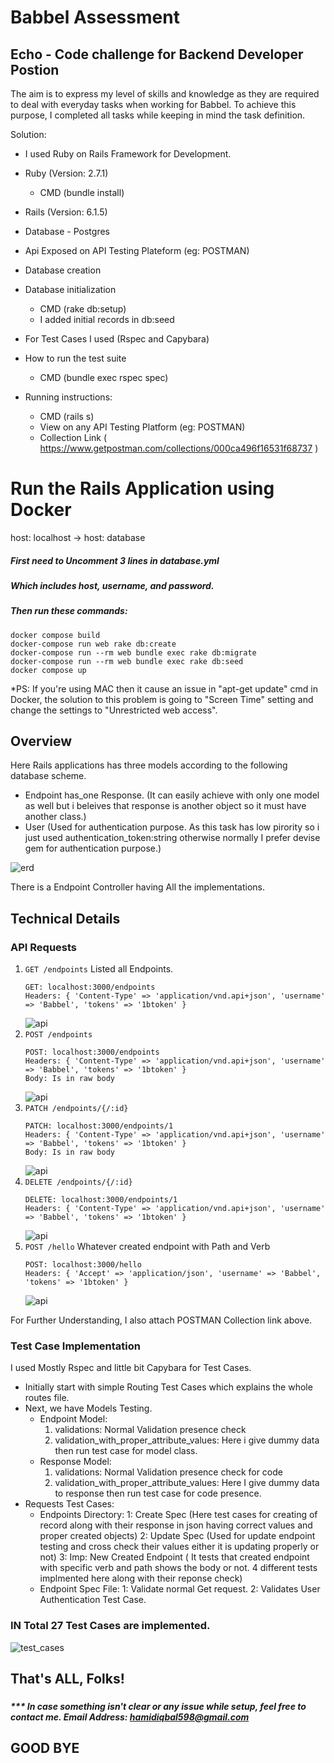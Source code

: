 # Babbel Assessment
## Echo - Code challenge for Backend Developer Postion


The aim is to express my level of skills and knowledge as they are required to deal with everyday tasks when working for Babbel.
To achieve this purpose, I completed all tasks while keeping in mind the task definition.

Solution:
* I used Ruby on Rails Framework for Development.
* Ruby (Version: 2.7.1)
    * CMD (bundle install)
* Rails (Version: 6.1.5)
* Database - Postgres
* Api Exposed on API Testing Plateform (eg: POSTMAN)
* Database creation
* Database initialization
    * CMD (rake db:setup)
    * I added initial records in db:seed

* For Test Cases I used (Rspec and Capybara)
* How to run the test suite
    * CMD (bundle exec rspec spec)

* Running instructions:
    * CMD (rails s)
    * View on any API Testing Platform (eg: POSTMAN)
    * Collection Link ( https://www.getpostman.com/collections/000ca496f16531f68737 )

# Run the Rails Application using Docker

host: localhost -> host: database

##### First need to Uncomment 3 lines in database.yml
##### Which includes host, username, and password.
##### Then run these commands:

```
docker compose build
docker-compose run web rake db:create
docker-compose run --rm web bundle exec rake db:migrate
docker-compose run --rm web bundle exec rake db:seed
docker compose up
```
*PS: If you're using MAC then it cause an issue in "apt-get update" cmd in Docker, the solution to this problem is going to "Screen Time" setting and change the settings to "Unrestricted web access". 

## Overview

Here Rails applications has three models according to the following database scheme.
* Endpoint has_one Response. (It can easily achieve with only one model as well but i beleives that response is another object so it must have another class.)
* User (Used for authentication purpose. As this task has low pirority so i just used authentication_token:string otherwise normally I prefer devise gem for authentication purpose.)

![erd](public/ERD.png)

There is a Endpoint Controller having All the implementations.
## Technical Details
### API Requests

1. `GET /endpoints` Listed all Endpoints.
   ```
   GET: localhost:3000/endpoints
   Headers: { 'Content-Type' => 'application/vnd.api+json', 'username' => 'Babbel', 'tokens' => '1btoken' }
    ```
   ![api](public/list_endpoints.png)
2. `POST /endpoints`
   ```
   POST: localhost:3000/endpoints
   Headers: { 'Content-Type' => 'application/vnd.api+json', 'username' => 'Babbel', 'tokens' => '1btoken' }
   Body: Is in raw body
    ```
   ![api](public/create_endpoint.png)
3. `PATCH /endpoints/{/:id}`
   ```
   PATCH: localhost:3000/endpoints/1
   Headers: { 'Content-Type' => 'application/vnd.api+json', 'username' => 'Babbel', 'tokens' => '1btoken' }
   Body: Is in raw body
    ```
   ![api](public/update_endpoint.png)
4. `DELETE /endpoints/{/:id}`
   ```
   DELETE: localhost:3000/endpoints/1
   Headers: { 'Content-Type' => 'application/vnd.api+json', 'username' => 'Babbel', 'tokens' => '1btoken' }
    ```
   ![api](public/delete_endpoint.png)
5. `POST /hello` Whatever created endpoint with Path and Verb
    ```
   POST: localhost:3000/hello
   Headers: { 'Accept' => 'application/json', 'username' => 'Babbel', 'tokens' => '1btoken' }
    ```
   ![api](public/newly_created_endpoint.png)

For Further Understanding, I also attach POSTMAN Collection link above.

### Test Case Implementation

I used Mostly Rspec and little bit Capybara for Test Cases.

* Initially start with simple Routing Test Cases which explains the whole routes file.
* Next, we have Models Testing.
    * Endpoint Model:
        1. validations: Normal Validation presence check
        2. validation_with_proper_attribute_values: Here i give dummy data then run test case for model class.
    * Response Model:
      1. validations: Normal Validation presence check for code
      2. validation_with_proper_attribute_values: Here I give dummy data to response then run test case for code presence.
* Requests Test Cases:
    * Endpoints Directory:
        1: Create Spec (Here test cases for creating of record along with their response in json having correct values and proper created objects)
        2: Update Spec (Used for update endpoint testing and cross check their values either it is updating properly or not)
        3: Imp: New Created Endpoint ( It tests that created endpoint with specific verb and path shows the body or not. 4 different tests implmented here along with their reponse check)
    * Endpoint Spec File:
        1: Validate normal Get request.
        2: Validates User Authentication Test Case.
      
### IN Total 27 Test Cases are implemented.

![test_cases](public/test_cases.png)

## That's ALL, Folks!

###

##### *** In case something isn't clear or any issue while setup, feel free to contact me. Email Address: hamidiqbal598@gmail.com

## GOOD BYE

